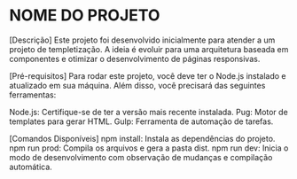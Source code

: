 # NOME DO PROJETO

[Descrição]
Este projeto foi desenvolvido inicialmente para atender a um projeto de templetização. A ideia é evoluir para uma arquitetura baseada em componentes e otimizar o desenvolvimento de páginas responsivas.

[Pré-requisitos]
Para rodar este projeto, você deve ter o Node.js instalado e atualizado em sua máquina. Além disso, você precisará das seguintes ferramentas:

Node.js: Certifique-se de ter a versão mais recente instalada.
Pug: Motor de templates para gerar HTML.
Gulp: Ferramenta de automação de tarefas.

[Comandos Disponíveis]
npm install: Instala as dependências do projeto.
npm run prod: Compila os arquivos e gera a pasta dist.
npm run dev: Inicia o modo de desenvolvimento com observação de mudanças e compilação automática.